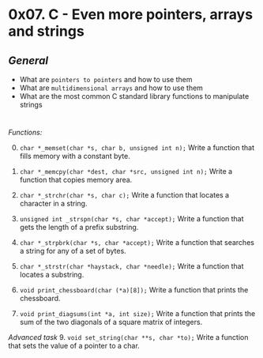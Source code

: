 # 0x07. C - Even more pointers, arrays and strings

## *General*
- What are `pointers to pointers` and how to use them
- What are `multidimensional arrays` and how to use them
- What are the most common C standard library functions to manipulate strings

#
 *Functions:*

0. `char *_memset(char *s, char b, unsigned int n);`
Write a function that fills memory with a constant byte.


1. `char *_memcpy(char *dest, char *src, unsigned int n);`
Write a function that copies memory area.


2. `char *_strchr(char *s, char c);`
Write a function that locates a character in a string.


3. `unsigned int _strspn(char *s, char *accept);`
Write a function that gets the length of a prefix substring.


4. `char *_strpbrk(char *s, char *accept);`
Write a function that searches a string for any of a set of bytes.


5. `char *_strstr(char *haystack, char *needle);`
Write a function that locates a substring.


7. `void print_chessboard(char (*a)[8]);`
Write a function that prints the chessboard.


8. `void print_diagsums(int *a, int size);`
Write a function that prints the sum of the two diagonals of a square matrix of integers.


*Advanced task*
9. `void set_string(char **s, char *to);`
Write a function that sets the value of a pointer to a char.
